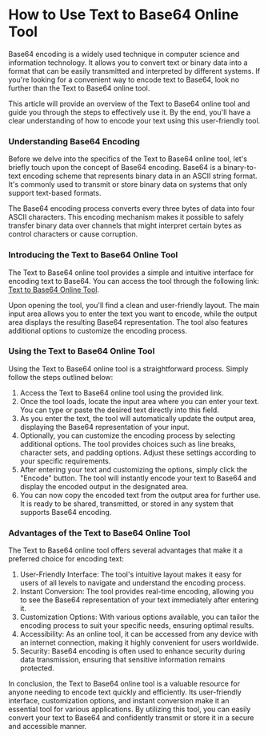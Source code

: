How to Use Text to Base64 Online Tool
=====================================

Base64 encoding is a widely used technique in computer science and information technology. It allows you to convert text or binary data into a format that can be easily transmitted and interpreted by different systems. If you're looking for a convenient way to encode text to Base64, look no further than the Text to Base64 online tool.

This article will provide an overview of the Text to Base64 online tool and guide you through the steps to effectively use it. By the end, you'll have a clear understanding of how to encode your text using this user-friendly tool.

### Understanding Base64 Encoding

Before we delve into the specifics of the Text to Base64 online tool, let's briefly touch upon the concept of Base64 encoding. Base64 is a binary-to-text encoding scheme that represents binary data in an ASCII string format. It's commonly used to transmit or store binary data on systems that only support text-based formats.

The Base64 encoding process converts every three bytes of data into four ASCII characters. This encoding mechanism makes it possible to safely transfer binary data over channels that might interpret certain bytes as control characters or cause corruption.

### Introducing the Text to Base64 Online Tool

The Text to Base64 online tool provides a simple and intuitive interface for encoding text to Base64. You can access the tool through the following link: [Text to Base64 Online Tool](https://base64decodeonline.com/base64-encoders/text-to-base64).

Upon opening the tool, you'll find a clean and user-friendly layout. The main input area allows you to enter the text you want to encode, while the output area displays the resulting Base64 representation. The tool also features additional options to customize the encoding process.

### Using the Text to Base64 Online Tool

Using the Text to Base64 online tool is a straightforward process. Simply follow the steps outlined below:

1. Access the Text to Base64 online tool using the provided link.
2. Once the tool loads, locate the input area where you can enter your text. You can type or paste the desired text directly into this field.
3. As you enter the text, the tool will automatically update the output area, displaying the Base64 representation of your input.
4. Optionally, you can customize the encoding process by selecting additional options. The tool provides choices such as line breaks, character sets, and padding options. Adjust these settings according to your specific requirements.
5. After entering your text and customizing the options, simply click the "Encode" button. The tool will instantly encode your text to Base64 and display the encoded output in the designated area.
6. You can now copy the encoded text from the output area for further use. It is ready to be shared, transmitted, or stored in any system that supports Base64 encoding.

### Advantages of the Text to Base64 Online Tool

The Text to Base64 online tool offers several advantages that make it a preferred choice for encoding text:

1. User-Friendly Interface: The tool's intuitive layout makes it easy for users of all levels to navigate and understand the encoding process.
2. Instant Conversion: The tool provides real-time encoding, allowing you to see the Base64 representation of your text immediately after entering it.
3. Customization Options: With various options available, you can tailor the encoding process to suit your specific needs, ensuring optimal results.
4. Accessibility: As an online tool, it can be accessed from any device with an internet connection, making it highly convenient for users worldwide.
5. Security: Base64 encoding is often used to enhance security during data transmission, ensuring that sensitive information remains protected.

In conclusion, the Text to Base64 online tool is a valuable resource for anyone needing to encode text quickly and efficiently. Its user-friendly interface, customization options, and instant conversion make it an essential tool for various applications. By utilizing this tool, you can easily convert your text to Base64 and confidently transmit or store it in a secure and accessible manner.